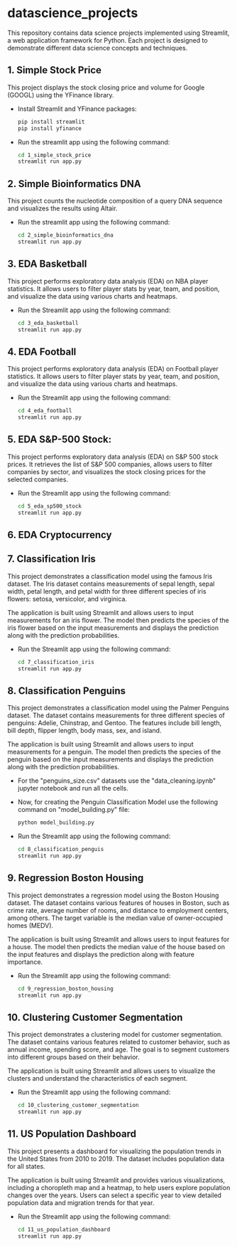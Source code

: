 # datascience_projects
This repository contains data science projects implemented using Streamlit, a web application framework for Python. Each project is designed to demonstrate different data science concepts and techniques.

## 1. Simple Stock Price
This project displays the stock closing price and volume for Google (GOOGL) using the YFinance library.

- Install Streamlit and YFinance packages:
    ```bash
    pip install streamlit
    pip install yfinance
    ```
- Run the streamlit app using the following command:
    ```bash
    cd 1_simple_stock_price
    streamlit run app.py
    ```
## 2. Simple Bioinformatics DNA
This project counts the nucleotide composition of a query DNA sequence and visualizes the results using Altair.

- Run the streamlit app using the following command:
    ```bash
    cd 2_simple_bioinformatics_dna
    streamlit run app.py
    ```

## 3. EDA Basketball
This project performs exploratory data analysis (EDA) on NBA player statistics. It allows users to filter player stats by year, team, and position, and visualize the data using various charts and heatmaps.

- Run the Streamlit app using the following command:
    ```bash
    cd 3_eda_basketball
    streamlit run app.py
    ```

## 4. EDA Football
This project performs exploratory data analysis (EDA) on Football player statistics. It allows users to filter player stats by year, team, and position, and visualize the data using various charts and heatmaps.

- Run the Streamlit app using the following command:
    ```bash
    cd 4_eda_football
    streamlit run app.py
    ```

## 5. EDA S&P-500 Stock:

This project performs exploratory data analysis (EDA) on S&P 500 stock prices. It retrieves the list of S&P 500 companies, allows users to filter companies by sector, and visualizes the stock closing prices for the selected companies.

- Run the Streamlit app using the following command:
    ```bash
    cd 5_eda_sp500_stock
    streamlit run app.py
    ```

## 6. EDA Cryptocurrency

## 7. Classification Iris

This project demonstrates a classification model using the famous Iris dataset. The Iris dataset contains measurements of sepal length, sepal width, petal length, and petal width for three different species of iris flowers: setosa, versicolor, and virginica.

The application is built using Streamlit and allows users to input measurements for an iris flower. The model then predicts the species of the iris flower based on the input measurements and displays the prediction along with the prediction probabilities.

- Run the Streamlit app using the following command:
    ```bash
    cd 7_classification_iris
    streamlit run app.py
    ```

## 8. Classification Penguins

This project demonstrates a classification model using the Palmer Penguins dataset. The dataset contains measurements for three different species of penguins: Adelie, Chinstrap, and Gentoo. The features include bill length, bill depth, flipper length, body mass, sex, and island.

The application is built using Streamlit and allows users to input measurements for a penguin. The model then predicts the species of the penguin based on the input measurements and displays the prediction along with the prediction probabilities.

- For the "penguins_size.csv" datasets use the "data_cleaning.ipynb" jupyter notebook and run all the cells.

- Now, for creating the Penguin Classification Model use the following command on "model_building.py" file:
    ```bash
    python model_building.py
    ```

- Run the Streamlit app using the following command:
    ```bash
    cd 8_classification_penguis
    streamlit run app.py
    ```

## 9. Regression Boston Housing

This project demonstrates a regression model using the Boston Housing dataset. The dataset contains various features of houses in Boston, such as crime rate, average number of rooms, and distance to employment centers, among others. The target variable is the median value of owner-occupied homes (MEDV).

The application is built using Streamlit and allows users to input features for a house. The model then predicts the median value of the house based on the input features and displays the prediction along with feature importance.

- Run the Streamlit app using the following command:
    ```bash
    cd 9_regression_boston_housing
    streamlit run app.py
    ```

## 10. Clustering Customer Segmentation

This project demonstrates a clustering model for customer segmentation. The dataset contains various features related to customer behavior, such as annual income, spending score, and age. The goal is to segment customers into different groups based on their behavior.

The application is built using Streamlit and allows users to visualize the clusters and understand the characteristics of each segment.

- Run the Streamlit app using the following command:
    ```bash
    cd 10_clustering_customer_segmentation
    streamlit run app.py
    ```
## 11. US Population Dashboard

This project presents a dashboard for visualizing the population trends in the United States from 2010 to 2019. The dataset includes population data for all states.

The application is built using Streamlit and provides various visualizations, including a choropleth map and a heatmap, to help users explore population changes over the years. Users can select a specific year to view detailed population data and migration trends for that year.

- Run the Streamlit app using the following command:
    ```bash
    cd 11_us_population_dashboard
    streamlit run app.py
    ```